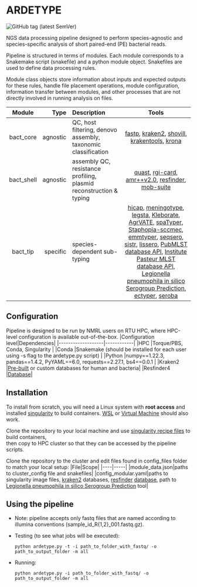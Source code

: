 # ARDETYPE
![GitHub tag (latest SemVer)](https://img.shields.io/github/v/release/NMRL/Ardetype?color=Green)

NGS data processing pipeline designed to perform species-agnostic and species-specific analysis of short paired-end (PE) bacterial reads.

Pipeline is structured in terms of modules. Each module corresponds to a Snakemake script (snakefile) and a python module object. Snakefiles are used to define data processing rules. 

Module class objects store information about inputs and expected outputs for these rules, handle file placement operations, module configuration, information transfer between modules, and other processes that are not directly involved in running analysis on files.

|Module      |Type     |Description                                                         |Tools                                             |
|:----------:|--------:|:-------------------------------------------------------------------|:------------------------------------------------:|
|bact_core   |agnostic |QC, host filtering, denovo assembly, taxonomic classification       |[fastp](https://github.com/OpenGene/fastp), [kraken2](https://github.com/DerrickWood/kraken2), [shovill](https://github.com/tseemann/shovill), [krakentools](https://github.com/jenniferlu717/KrakenTools), [krona](https://github.com/marbl/Krona)       |
|bact_shell  |agnostic |assembly QC, resistance profiling, plasmid reconstruction & typing  |[quast](https://github.com/ablab/quast), [rgi-card](https://github.com/arpcard/rgi), [amr++v2.0](https://megares.meglab.org/amrplusplus/latest/html/v2/), [resfinder](https://bitbucket.org/genomicepidemiology/resfinder/src/master/), [mob-suite](https://github.com/phac-nml/mob-suite)  |
|bact_tip    |specific |species-dependent sub-typing                                        |[hicap](https://github.com/scwatts/hicap), [meningotype](https://github.com/MDU-PHL/meningotype), [legsta](https://github.com/tseemann/legsta), [Kleborate](https://github.com/katholt/Kleborate/wiki), [AgrVATE](https://github.com/VishnuRaghuram94/AgrVATE), [spaTyper]( https://github.com/HCGB-IGTP/spaTyper), [Staphopia-sccmec](https://github.com/staphopia/staphopia-sccmec), [emmtyper](https://github.com/MDU-PHL/emmtyper), [seqsero](https://github.com/denglab/SeqSero), [sistr](https://github.com/phac-nml/sistr_cmd), [lissero](https://github.com/MDU-PHL/LisSero), [PubMLST database API](https://pubmlst.org/), [Institute Pasteur MLST database API](https://bigsdb.pasteur.fr/), [Legionella pneumophila in silico Serogroup Prediction](https://github.com/NMRL/legionella_pneumophila_genomics), [ectyper](https://github.com/phac-nml/ecoli_serotyping), [seroba](https://github.com/sanger-pathogens/seroba)|

## Configuration
Pipeline is designed to be run by NMRL users on RTU HPC, where HPC-level configuration is available out-of-the-box. 
|Configuration level|Dependencies|
|-------------------|------------|
|HPC                |Torque/PBS, Conda, Singularity          |
|Conda              |Snakemake (should be installed for each user using -s flag to the ardetype.py script)            |
|Python             |numpy==1.22.3, pandas==1.4.2, PyYAML==6.0, requests==2.27.1, bs4==0.0.1           |
|Kraken2            |[Pre-built](https://ccb.jhu.edu/software/kraken2/downloads.shtml) or custom databases for human and bacteria|
|Resfinder4         |[Database](https://bitbucket.org/genomicepidemiology/resfinder_db/src)|

## Installation
To install from scratch, you will need a Linux system with **root access** and installed [singularity](https://sylabs.io/guides/3.0/user-guide/installation.html) to build containers. [WSL](https://docs.microsoft.com/en-us/windows/wsl/install) or [Virtual Machine](https://www.arcserve.com/blog/dead-simple-guide-installing-linux-virtual-machine-windows) should also work. 

Clone the repository to your local machine and use [singularity recipe files](https://github.com/NMRL/NMRL_Bact_Assembly_Inhouse/tree/ardetype/config_files/s_recipes) to build containers,<br>then copy to HPC cluster so that they can be accessed by the pipeline scripts.

Clone the repository to the cluster and edit files found in config_files folder to match your local setup:
|File|Scope|
|----|-----|
|module_data.json|paths to cluster_config file and snakefiles|
|config_modular.yaml|paths to singularity image files, [kraken2](https://github.com/DerrickWood/kraken2) databases, [resfinder](https://bitbucket.org/genomicepidemiology/resfinder/src/master/) [database](https://bitbucket.org/genomicepidemiology/resfinder_db/src), path to [Legionella pneumophila in silico Serogroup Prediction](https://github.com/NMRL/legionella_pneumophila_genomics) tool|

## Using the pipeline
 - Note: pipeline accepts only fastq files that are named according to illumina conventions (sample_id_R{1,2}_001.fastq.gz).
 - Testing (to see what jobs will be executed): 
     
     ``` python ardetype.py -t -i path_to_folder_with_fastq/ -o path_to_output_folder -m all ```
 
 - Running: 
     
     ``` python ardetype.py -i path_to_folder_with_fastq/ -o path_to_output_folder -m all ```
